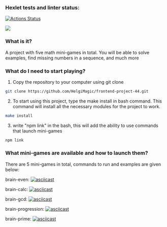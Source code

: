 ### Hexlet tests and linter status:

[![Actions Status](https://github.com/HelgiMagic/frontend-project-44/workflows/hexlet-check/badge.svg)](https://github.com/HelgiMagic/frontend-project-44/actions)

<a href="https://codeclimate.com/github/HelgiMagic/frontend-project-44/maintainability"><img src="https://api.codeclimate.com/v1/badges/87073acfe92277dbc14e/maintainability" /></a>
### What is it?
A project with five math mini-games in total. You will be able to solve examples, find missing numbers in a sequence, and much more

### What do I need to start playing?
1. Copy the repository to your computer using git clone
```bash
git clone https://github.com/HelgiMagic/frontend-project-44.git
```
2. To start using this project, type the make install in bash command. This command will install all the necessary modules for the project to work.
```bash
make install
```
3. write "npm link" in the bash, this will add the ability to use commands that launch mini-games
```bash
npm link
```

### What mini-games are available and how to launch them?
There are 5 mini-games in total, commands to run and examples are given below:

brain-even: [![asciicast](https://asciinema.org/a/lUn08YgSw3oB8ZR2G1AkuJBA1.svg)](https://asciinema.org/a/lUn08YgSw3oB8ZR2G1AkuJBA1)

brain-calc: [![asciicast](https://asciinema.org/a/6AkcQFP3seKPIZ3tyY9b5hfJV.svg)](https://asciinema.org/a/6AkcQFP3seKPIZ3tyY9b5hfJV)

brain-gcd: [![asciicast](https://asciinema.org/a/botg5Rt1nOUbk2izWryMXaM90.svg)](https://asciinema.org/a/botg5Rt1nOUbk2izWryMXaM90)

brain-progression: [![asciicast](https://asciinema.org/a/9XlQtv4Tu2BecNVlnkGbSC27s.svg)](https://asciinema.org/a/9XlQtv4Tu2BecNVlnkGbSC27s)

brain-prime: [![asciicast](https://asciinema.org/a/3aCgP4wkTSmz7v06fNjoQfaWx.svg)](https://asciinema.org/a/3aCgP4wkTSmz7v06fNjoQfaWx)
